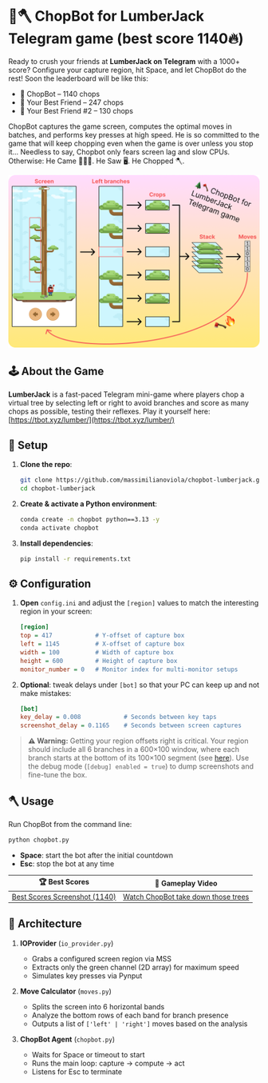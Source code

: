 # 🌲🪓 ChopBot for LumberJack Telegram game (best score 1140🔥)

Ready to crush your friends at **LumberJack on Telegram** with a 1000+ score? Configure your capture region, hit Space, and let ChopBot do the rest!
Soon the leaderboard will be like this:
- 🥇 ChopBot – 1140 chops
- 🥈 Your Best Friend – 247 chops
- 🥉 Your Best Friend #2 – 130 chops

ChopBot captures the game screen, computes the optimal moves in batches, and performs key presses at high speed.
He is so committed to the game that will keep chopping even when the game is over unless you stop it...
Needless to say, Chopbot only fears screen lag and slow CPUs. Otherwise: He Came 👨🏼‍💻. He Saw 🖥️. He Chopped 🪓.

![Pipeline](assets/chopbot.png)

## 🕹️ About the Game

**LumberJack** is a fast-paced Telegram mini-game where players chop a virtual tree by selecting left or right to avoid branches and score as many chops as possible, testing their reflexes.
Play it yourself here: [https://tbot.xyz/lumber/](https://tbot.xyz/lumber/)

## 🔧 Setup

1. **Clone the repo**:
   ```bash
   git clone https://github.com/massimilianoviola/chopbot-lumberjack.git
   cd chopbot-lumberjack
   ```
2. **Create & activate a Python environment**:
   ```bash
   conda create -n chopbot python==3.13 -y
   conda activate chopbot
   ```
3. **Install dependencies**:
   ```bash
   pip install -r requirements.txt
   ```

## ⚙️ Configuration

1. **Open** `config.ini` and adjust the `[region]` values to match the interesting region in your screen:
   ```ini
   [region]
   top = 417            # Y-offset of capture box
   left = 1145          # X-offset of capture box
   width = 100          # Width of capture box
   height = 600         # Height of capture box
   monitor_number = 0   # Monitor index for multi-monitor setups
   ```
2. **Optional**: tweak delays under `[bot]` so that your PC can keep up and not make mistakes:
   ```ini
   [bot]
   key_delay = 0.008            # Seconds between key taps
   screenshot_delay = 0.1165    # Seconds between screen captures
   ```

> **⚠️ Warning:** Getting your region offsets right is critical. Your region should include all 6 branches in a 600×100 window, where each branch starts at the bottom of its 100×100 segment (see [here](assets/screen-20250421-220705-529.png)). Use the debug mode (`[debug] enabled = true`) to dump screenshots and fine-tune the box.

## 🪓 Usage

Run ChopBot from the command line:

```bash
python chopbot.py
```

- **Space**: start the bot after the initial countdown
- **Esc**: stop the bot at any time

| 🏆 Best Scores | 🎥 Gameplay Video |
| -------------- | ------------------ |
| [Best Scores Screenshot (1140)](assets/best_score.png) | [Watch ChopBot take down those trees](assets/gameplay.mp4) |

## 🧩 Architecture

1. **IOProvider** (`io_provider.py`)
   - Grabs a configured screen region via MSS
   - Extracts only the green channel (2D array) for maximum speed
   - Simulates key presses via Pynput

2. **Move Calculator** (`moves.py`)
   - Splits the screen into 6 horizontal bands
   - Analyze the bottom rows of each band for branch presence
   - Outputs a list of `['left' | 'right']` moves based on the analysis

3. **ChopBot Agent** (`chopbot.py`)
   - Waits for Space or timeout to start
   - Runs the main loop: capture → compute → act
   - Listens for Esc to terminate
